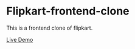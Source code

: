 # Flipkart-frontend-clone

This is a frontend clone of flipkart.

[Live Demo](https://flipkart-clone-diyanshkhajuria.netlify.app/)
